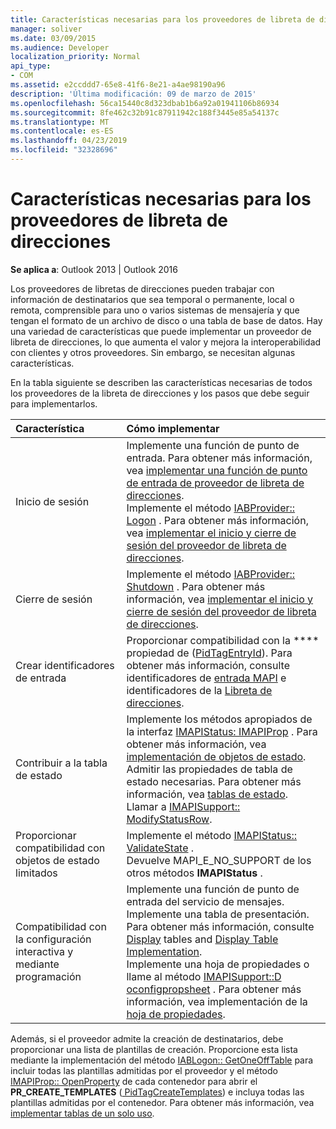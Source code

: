 ```yaml
---
title: Características necesarias para los proveedores de libreta de direcciones
manager: soliver
ms.date: 03/09/2015
ms.audience: Developer
localization_priority: Normal
api_type:
- COM
ms.assetid: e2ccddd7-65e8-41f6-8e21-a4ae98190a96
description: 'Última modificación: 09 de marzo de 2015'
ms.openlocfilehash: 56ca15440c8d323dbab1b6a92a01941106b86934
ms.sourcegitcommit: 8fe462c32b91c87911942c188f3445e85a54137c
ms.translationtype: MT
ms.contentlocale: es-ES
ms.lasthandoff: 04/23/2019
ms.locfileid: "32328696"
---
```

# <a name="required-features-for-address-book-providers"></a>Características necesarias para los proveedores de libreta de direcciones

  
  
**Se aplica a**: Outlook 2013 | Outlook 2016 
  
Los proveedores de libretas de direcciones pueden trabajar con información de destinatarios que sea temporal o permanente, local o remota, comprensible para uno o varios sistemas de mensajería y que tengan el formato de un archivo de disco o una tabla de base de datos. Hay una variedad de características que puede implementar un proveedor de libreta de direcciones, lo que aumenta el valor y mejora la interoperabilidad con clientes y otros proveedores. Sin embargo, se necesitan algunas características.
  
En la tabla siguiente se describen las características necesarias de todos los proveedores de la libreta de direcciones y los pasos que debe seguir para implementarlos.
  
|**Característica**|**Cómo implementar**|
|:-----|:-----|
|Inicio de sesión  <br/> | Implemente una función de punto de entrada. Para obtener más información, vea [implementar una función de punto de entrada de proveedor de libreta de direcciones](implementing-an-address-book-provider-entry-point-function.md).  <br/>  Implemente el método [IABProvider:: Logon](iabprovider-logon.md) . Para obtener más información, vea [implementar el inicio y cierre de sesión del proveedor de libreta de direcciones](implementing-address-book-provider-logon-and-logoff.md).  <br/> |
|Cierre de sesión  <br/> |Implemente el método [IABProvider:: Shutdown](iabprovider-shutdown.md) . Para obtener más información, vea [implementar el inicio y cierre de sesión del proveedor de libreta de direcciones](implementing-address-book-provider-logon-and-logoff.md).  <br/> |
|Crear identificadores de entrada  <br/> |Proporcionar compatibilidad con la **** propiedad de ([PidTagEntryId](pidtagentryid-canonical-property.md)). Para obtener más información, consulte identificadores de [entrada MAPI](mapi-entry-identifiers.md) e identificadores de la [Libreta de direcciones](address-book-identifiers.md).  <br/> |
|Contribuir a la tabla de estado  <br/> | Implemente los métodos apropiados de la interfaz [IMAPIStatus: IMAPIProp](imapistatusimapiprop.md) . Para obtener más información, vea [implementación de objetos de estado](status-object-implementation.md).  <br/>  Admitir las propiedades de tabla de estado necesarias. Para obtener más información, vea [tablas de estado](status-tables.md).  <br/>  Llamar a [IMAPISupport:: ModifyStatusRow](imapisupport-modifystatusrow.md).  <br/> |
|Proporcionar compatibilidad con objetos de estado limitados  <br/> | Implemente el método [IMAPIStatus:: ValidateState](imapistatus-validatestate.md) .  <br/>  Devuelve MAPI_E_NO_SUPPORT de los otros métodos **IMAPIStatus** .  <br/> |
|Compatibilidad con la configuración interactiva y mediante programación  <br/> | Implemente una función de punto de entrada del servicio de mensajes.  <br/>  Implemente una tabla de presentación. Para obtener más información, consulte [Display](display-tables.md) tables and [Display Table Implementation](display-table-implementation.md).  <br/>  Implemente una hoja de propiedades o llame al método [IMAPISupport::D oconfigpropsheet](imapisupport-doconfigpropsheet.md) . Para obtener más información, vea implementación de la [hoja de propiedades](property-sheet-implementation.md).  <br/> |
   
Además, si el proveedor admite la creación de destinatarios, debe proporcionar una lista de plantillas de creación. Proporcione esta lista mediante la implementación del método [IABLogon:: GetOneOffTable](iablogon-getoneofftable.md) para incluir todas las plantillas admitidas por el proveedor y el método [IMAPIProp:: OpenProperty](imapiprop-openproperty.md) de cada contenedor para abrir el **PR_CREATE_TEMPLATES** ([ PidTagCreateTemplates](pidtagcreatetemplates-canonical-property.md)) e incluya todas las plantillas admitidas por el contenedor. Para obtener más información, vea [implementar tablas de un solo uso](implementing-one-off-tables.md).
  

